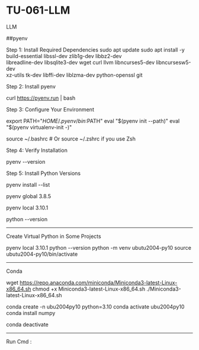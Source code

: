 # TU-061-LLM
LLM

##pyenv

Step 1: Install Required Dependencies
sudo apt update
sudo apt install -y build-essential libssl-dev zlib1g-dev libbz2-dev \
libreadline-dev libsqlite3-dev wget curl llvm libncurses5-dev libncursesw5-dev \
xz-utils tk-dev libffi-dev liblzma-dev python-openssl git



Step 2: Install pyenv

curl https://pyenv.run | bash



Step 3: Configure Your Environment

export PATH="$HOME/.pyenv/bin:$PATH"
eval "$(pyenv init --path)"
eval "$(pyenv virtualenv-init -)"

source ~/.bashrc  # Or source ~/.zshrc if you use Zsh



Step 4: Verify Installation

pyenv --version

Step 5: Install Python Versions

pyenv install --list


pyenv global 3.8.5



pyenv local 3.10.1


python --version

******************************************************************
Create Virtual Python in Some Projects

pyenv local 3.10.1
python --version
python -m venv ubutu2004-py10
source ubutu2004-py10/bin/activate

******************************************************************



Conda


wget https://repo.anaconda.com/miniconda/Miniconda3-latest-Linux-x86_64.sh
chmod +x Miniconda3-latest-Linux-x86_64.sh
./Miniconda3-latest-Linux-x86_64.sh

conda create -n ubu2004py10 python=3.10
conda activate ubu2004py10
conda install numpy

conda deactivate



******************************************************************



Run Cmd : 





